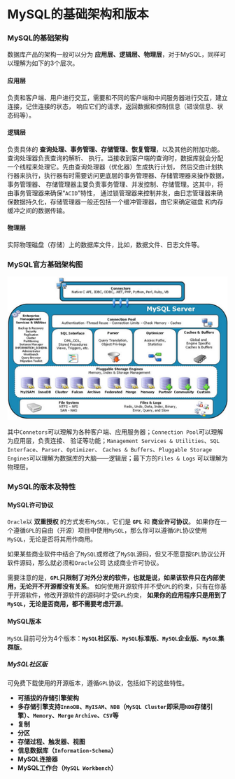 MySQL的基础架构和版本
===============================================================
### MySQL的基础架构
数据库产品的架构一般可以分为 **应用层、逻辑层、物理层**，对于MySQL，同样可以理解为如下的3个层次。

#### 应用层
负责和客户端、用户进行交互，需要和不同的客户端和中间服务器进行交互，建立连接，记住连接的状态，
响应它们的请求，返回数据和控制信息（错误信息、状态码等）。

#### 逻辑层
负责具体的 **查询处理、事务管理、存储管理、恢复管理**，以及其他的附加功能。查询处理器负责查询的解析、
执行。当接收到客户端的查询时，数据库就会分配一个线程来处理它。先由查询处理器（优化器）生成执行计划，
然后交由计划执行器来执行，执行器有时需要访问更底层的事务管理器、存储管理器来操作数据，事务管理器、
存储管理器主要负责事务管理、并发控制、存储管理。这其中，将由事务管理器来确保“`ACID`”特性，
通过锁管理器来控制并发，由日志管理器来确保数据持久化，存储管理器一般还包括一个缓冲管理器，由它来确定磁盘
和内存缓冲之间的数据传输。

#### 物理层
实际物理磁盘（存储）上的数据库文件，比如，数据文件、日志文件等。

### MySQL官方基础架构图

![mysql官方基础架构图](img/mysql_1.jpeg)

其中`Connetors`可以理解为各种客户端、应用服务器；`Connection Pool`可以理解为应用层，负责连接、
验证等功能；`Management Services & Utilities`、`SQL Interface`、`Parser`、`Optimizer`、
`Caches & Buffers`、`Pluggable Storage Engines`可以理解为数据库的大脑——逻辑层；最下方的`Files & Logs`
可以理解为物理层。

### MySQL的版本及特性

#### MySQL许可协议
`Oracle`以 **双重授权** 的方式发布`MySQL`，它们是 **`GPL`** 和 **商业许可协议**。
如果你在一个遵循`GPL`的自由（开源）项目中使用`MySQL`，那么你可以遵循`GPL`协议使用`MySQL`，无论是否将其用作商用。

如果某些商业软件中结合了`MySQL`或修改了`MySQL`源码，但又不愿意按`GPL`协议公开软件源码，那么就必须和`Oracle`公司
达成商业许可协议。

需要注意的是，**`GPL`只限制了对外分发的软件，也就是说，如果该软件只在内部使用，无论开不开源都没有关系**。
如何使用开源软件并不受`GPL`的约束，只有在你基于开源软件，修改开源软件的源码时才受`GPL`约束，
**如果你的应用程序只是用到了`MySQL`，无论是否商用，都不需要考虑开源**。

#### MySQL版本
`MySQL`目前可分为4个版本：**`MySQL`社区版、`MySQL`标准版、`MySQL`企业版、`MySQL`集群版**。

##### MySQL社区版
可免费下载使用的开源版本，遵循`GPL`协议，包括如下的这些特性。
+ **可插拔的存储引擎架构**
+ **多存储引擎支持`InnoDB`、`MyISAM`、`NDB`（`MySQL Cluster`即采用`NDB`存储引擎）、`Memory`、`Merge`
`Archive`、`CSV`等**
+ **复制**
+ **分区**
+ **存储过程、触发器、视图**
+ **信息数据库（`Information-Schema`）**
+ **MySQL连接器**
+ **MySQL工作台（`MySQL Workbench`）**









































